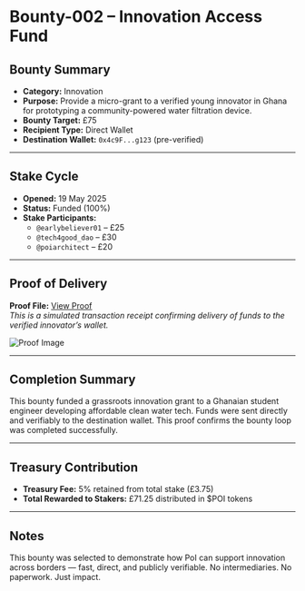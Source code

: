 # Bounty-002 – Innovation Access Fund

## Bounty Summary
- **Category:** Innovation
- **Purpose:** Provide a micro-grant to a verified young innovator in Ghana for prototyping a community-powered water filtration device.
- **Bounty Target:** £75
- **Recipient Type:** Direct Wallet
- **Destination Wallet:** `0x4c9F...g123` (pre-verified)

---

## Stake Cycle

- **Opened:** 19 May 2025
- **Status:** Funded (100%)
- **Stake Participants:**
  - `@earlybeliever01` – £25
  - `@tech4good_dao` – £30
  - `@poiarchitect` – £20

---

## Proof of Delivery

**Proof File:** [View Proof](https://raw.githubusercontent.com/poiarchitect/Proof-of-impact/main/proofs/Proof-002.png)  
*This is a simulated transaction receipt confirming delivery of funds to the verified innovator’s wallet.*

![Proof Image](https://raw.githubusercontent.com/poiarchitect/Proof-of-impact/main/proofs/Proof-002.png)

---

## Completion Summary

This bounty funded a grassroots innovation grant to a Ghanaian student engineer developing affordable clean water tech. Funds were sent directly and verifiably to the destination wallet. This proof confirms the bounty loop was completed successfully.

---

## Treasury Contribution

- **Treasury Fee:** 5% retained from total stake (£3.75)
- **Total Rewarded to Stakers:** £71.25 distributed in $POI tokens

---

## Notes

This bounty was selected to demonstrate how PoI can support innovation across borders — fast, direct, and publicly verifiable. No intermediaries. No paperwork. Just impact.
